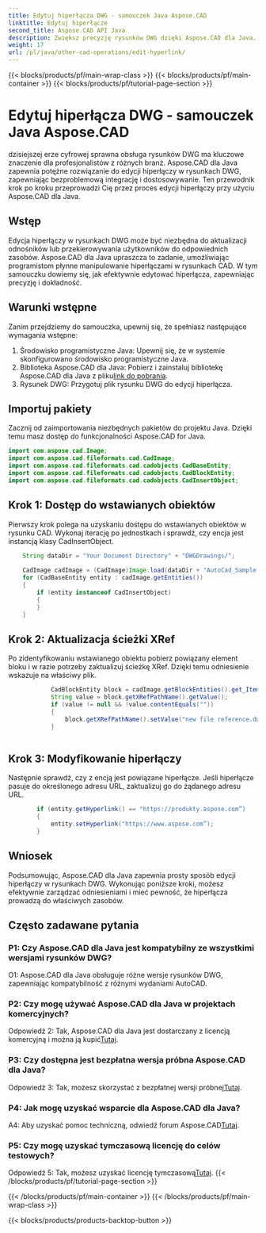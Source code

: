 ```yaml
---
title: Edytuj hiperłącza DWG - samouczek Java Aspose.CAD
linktitle: Edytuj hiperłącze
second_title: Aspose.CAD API Java
description: Zwiększ precyzję rysunków DWG dzięki Aspose.CAD dla Java. Bezproblemowo edytuj hiperłącza, zapewniając dokładne odniesienia. Wypróbuj bezpłatną wersję próbną już teraz!
weight: 17
url: /pl/java/other-cad-operations/edit-hyperlink/
---
```


{{< blocks/products/pf/main-wrap-class >}}
{{< blocks/products/pf/main-container >}}
{{< blocks/products/pf/tutorial-page-section >}}

# Edytuj hiperłącza DWG - samouczek Java Aspose.CAD

dzisiejszej erze cyfrowej sprawna obsługa rysunków DWG ma kluczowe znaczenie dla profesjonalistów z różnych branż. Aspose.CAD dla Java zapewnia potężne rozwiązanie do edycji hiperłączy w rysunkach DWG, zapewniając bezproblemową integrację i dostosowywanie. Ten przewodnik krok po kroku przeprowadzi Cię przez proces edycji hiperłączy przy użyciu Aspose.CAD dla Java.

## Wstęp

Edycja hiperłączy w rysunkach DWG może być niezbędna do aktualizacji odnośników lub przekierowywania użytkowników do odpowiednich zasobów. Aspose.CAD dla Java upraszcza to zadanie, umożliwiając programistom płynne manipulowanie hiperłączami w rysunkach CAD. W tym samouczku dowiemy się, jak efektywnie edytować hiperłącza, zapewniając precyzję i dokładność.

## Warunki wstępne

Zanim przejdziemy do samouczka, upewnij się, że spełniasz następujące wymagania wstępne:
1. Środowisko programistyczne Java: Upewnij się, że w systemie skonfigurowano środowisko programistyczne Java.
2.  Biblioteka Aspose.CAD dla Java: Pobierz i zainstaluj bibliotekę Aspose.CAD dla Java z pliku[link do pobrania](https://releases.aspose.com/cad/java/).
3. Rysunek DWG: Przygotuj plik rysunku DWG do edycji hiperłącza.

## Importuj pakiety

Zacznij od zaimportowania niezbędnych pakietów do projektu Java. Dzięki temu masz dostęp do funkcjonalności Aspose.CAD for Java.

```java
import com.aspose.cad.Image;
import com.aspose.cad.fileformats.cad.CadImage;
import com.aspose.cad.fileformats.cad.cadobjects.CadBaseEntity;
import com.aspose.cad.fileformats.cad.cadobjects.CadBlockEntity;
import com.aspose.cad.fileformats.cad.cadobjects.CadInsertObject;

```

## Krok 1: Dostęp do wstawianych obiektów

Pierwszy krok polega na uzyskaniu dostępu do wstawianych obiektów w rysunku CAD. Wykonaj iterację po jednostkach i sprawdź, czy encja jest instancją klasy CadInsertObject.

```java
    String dataDir = "Your Document Directory" + "DWGDrawings/";
    
    CadImage cadImage = (CadImage)Image.load(dataDir + "AutoCad_Sample.dwg");
    for (CadBaseEntity entity : cadImage.getEntities())
    {
        if (entity instanceof CadInsertObject)
        {
        }
	}
```

## Krok 2: Aktualizacja ścieżki XRef

Po zidentyfikowaniu wstawianego obiektu pobierz powiązany element bloku i w razie potrzeby zaktualizuj ścieżkę XRef. Dzięki temu odniesienie wskazuje na właściwy plik.

```java
			CadBlockEntity block = cadImage.getBlockEntities().get_Item(((CadInsertObject)entity).getName());
            String value = block.getXRefPathName().getValue();
            if (value != null && !value.contentEquals(""))
            {
                block.getXRefPathName().setValue("new file reference.dwg");
            }
    
```

## Krok 3: Modyfikowanie hiperłączy

Następnie sprawdź, czy z encją jest powiązane hiperłącze. Jeśli hiperłącze pasuje do określonego adresu URL, zaktualizuj go do żądanego adresu URL.

```java
        if (entity.getHyperlink() == "https://produkty.aspose.com”)
        {
            entity.setHyperlink("https://www.aspose.com”);
        }
```

## Wniosek

Podsumowując, Aspose.CAD dla Java zapewnia prosty sposób edycji hiperłączy w rysunkach DWG. Wykonując poniższe kroki, możesz efektywnie zarządzać odniesieniami i mieć pewność, że hiperłącza prowadzą do właściwych zasobów.

## Często zadawane pytania

### P1: Czy Aspose.CAD dla Java jest kompatybilny ze wszystkimi wersjami rysunków DWG?

O1: Aspose.CAD dla Java obsługuje różne wersje rysunków DWG, zapewniając kompatybilność z różnymi wydaniami AutoCAD.

### P2: Czy mogę używać Aspose.CAD dla Java w projektach komercyjnych?

 Odpowiedź 2: Tak, Aspose.CAD dla Java jest dostarczany z licencją komercyjną i można ją kupić[Tutaj](https://purchase.aspose.com/buy).

### P3: Czy dostępna jest bezpłatna wersja próbna Aspose.CAD dla Java?

 Odpowiedź 3: Tak, możesz skorzystać z bezpłatnej wersji próbnej[Tutaj](https://releases.aspose.com/).

### P4: Jak mogę uzyskać wsparcie dla Aspose.CAD dla Java?

 A4: Aby uzyskać pomoc techniczną, odwiedź forum Aspose.CAD[Tutaj](https://forum.aspose.com/c/cad/19).

### P5: Czy mogę uzyskać tymczasową licencję do celów testowych?

 Odpowiedź 5: Tak, możesz uzyskać licencję tymczasową[Tutaj](https://purchase.aspose.com/temporary-license/).
{{< /blocks/products/pf/tutorial-page-section >}}

{{< /blocks/products/pf/main-container >}}
{{< /blocks/products/pf/main-wrap-class >}}

{{< blocks/products/products-backtop-button >}}
